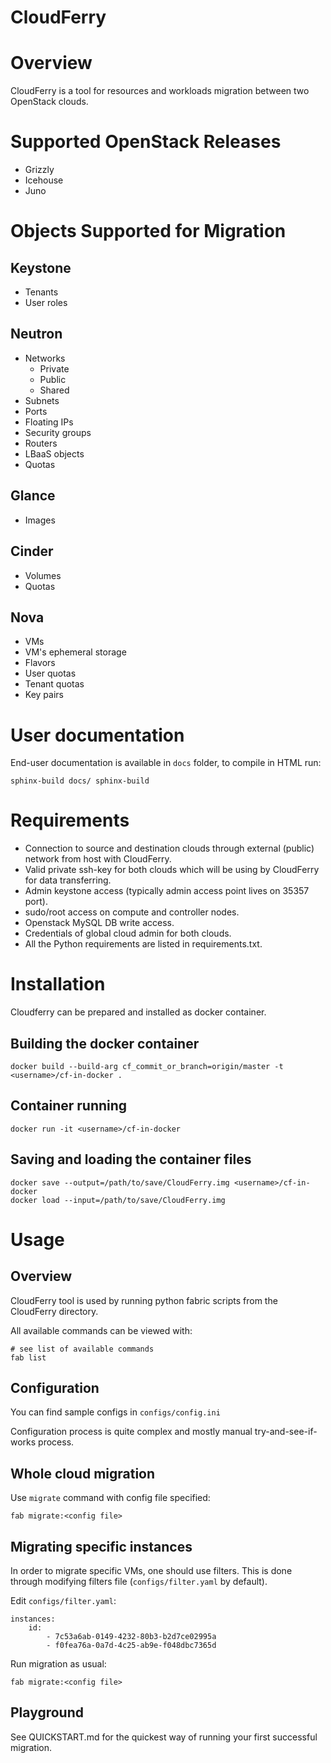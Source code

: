 ﻿CloudFerry
==========

# Overview

CloudFerry is a tool for resources and workloads migration between two 
OpenStack clouds. 


# Supported OpenStack Releases

 - Grizzly
 - Icehouse
 - Juno
 

# Objects Supported for Migration
 
## Keystone

 - Tenants
 - User roles

## Neutron

 - Networks
     * Private
     * Public
     * Shared
 - Subnets
 - Ports
 - Floating IPs
 - Security groups
 - Routers
 - LBaaS objects
 - Quotas

## Glance

 - Images
 
## Cinder

 - Volumes
 - Quotas

## Nova

 - VMs
 - VM's ephemeral storage
 - Flavors
 - User quotas
 - Tenant quotas
 - Key pairs

# User documentation

End-user documentation is available in `docs` folder, to compile in HTML run:

```
sphinx-build docs/ sphinx-build
```

# Requirements

 - Connection to source and destination clouds through external (public) 
   network from host with CloudFerry.
 - Valid private ssh-key for both clouds which will be using by CloudFerry for
   data transferring.
 - Admin keystone access (typically admin access point lives on 35357 port).
 - sudo/root access on compute and controller nodes.
 - Openstack MySQL DB write access.
 - Credentials of global cloud admin for both clouds.
 - All the Python requirements are listed in requirements.txt.


# Installation
Cloudferry can be prepared and installed as docker container.

## Building the docker container
```
docker build --build-arg cf_commit_or_branch=origin/master -t <username>/cf-in-docker .
```

## Container running
```
docker run -it <username>/cf-in-docker
```

## Saving and loading the container files
```
docker save --output=/path/to/save/CloudFerry.img <username>/cf-in-docker
docker load --input=/path/to/save/CloudFerry.img
```

# Usage

## Overview

CloudFerry tool is used by running python fabric scripts from the CloudFerry 
directory.

All available commands can be viewed with:
```
# see list of available commands
fab list
```

## Configuration

You can find sample configs in `configs/config.ini`

Configuration process is quite complex and mostly manual try-and-see-if-works
process.

## Whole cloud migration

Use `migrate` command with config file specified:

```
fab migrate:<config file>
```

## Migrating specific instances

In order to migrate specific VMs, one should use filters. This is done through
modifying filters file (`configs/filter.yaml` by default).

Edit `configs/filter.yaml`:

```
instances:
    id:
        - 7c53a6ab-0149-4232-80b3-b2d7ce02995a
        - f0fea76a-0a7d-4c25-ab9e-f048dbc7365d
```

Run migration as usual:
```
fab migrate:<config file>
```

## Playground

See QUICKSTART.md for the quickest way of running your first successful migration.
